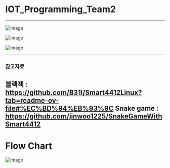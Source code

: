 # IOT_Programming_Team2 #
-----
![image](https://github.com/yongsnote/IOT_Programming_Team2/assets/127083633/bdc95f09-39f0-4d42-8e79-2651b3d06864)

![image](https://github.com/yongsnote/IOT_Programming_Team2/assets/127083633/94b8dead-bd8b-42cb-9f04-5263bfa3757d)

![image](https://github.com/yongsnote/IOT_Programming_Team2/assets/127083633/6e369f44-6f80-4ff6-bd34-358bb07426dc)


-----
### 참고자료 ###

블랙잭 : https://github.com/B31l/Smart4412Linux?tab=readme-ov-file#%EC%BD%94%EB%93%9C
Snake game : https://github.com/jinwoo1225/SnakeGameWithSmart4412
---
# Flow Chart
![image](https://github.com/yongsnote/IOT_Programming_Team2/assets/127083633/4e64a5d8-408a-4b22-a08b-3b1f2d224c64)
